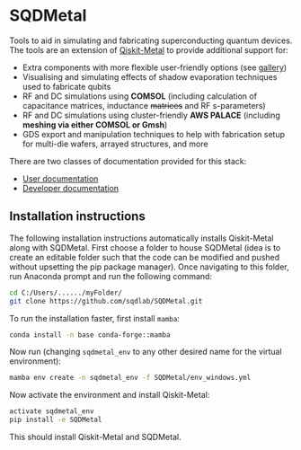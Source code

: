 # SQDMetal

Tools to aid in simulating and fabricating superconducting quantum devices. The tools are an extension of [Qiskit-Metal](https://github.com/Qiskit/qiskit-metal) to provide additional support for:

- Extra components with more flexible user-friendly options (see [gallery](docs/User/Comps_All.ipynb))
- Visualising and simulating effects of shadow evaporation techniques used to fabricate qubits
- RF and DC simulations using **COMSOL** (including calculation of capacitance matrices, inductance ~~matrices~~ and RF s-parameters)
- RF and DC simulations using cluster-friendly **AWS PALACE** (including **meshing via either COMSOL or Gmsh**)
- GDS export and manipulation techniques to help with fabrication setup for multi-die wafers, arrayed structures, and more

There are two classes of documentation provided for this stack:

- [User documentation](docs/User/Readme.md)
- [Developer documentation](docs/Developer/Readme.md)

## Installation instructions

The following installation instructions automatically installs Qiskit-Metal along with SQDMetal. First choose a folder to house SQDMetal (idea is to create an editable folder such that the code can be modified and pushed without upsetting the pip package manager). Once navigating to this folder, run Anaconda prompt and run the following command:

```bash
cd C:/Users/....../myFolder/
git clone https://github.com/sqdlab/SQDMetal.git
```

To run the installation faster, first install `mamba`:

```bash
conda install -n base conda-forge::mamba
```

Now run (changing `sqdmetal_env` to any other desired name for the virtual environment):

```bash
mamba env create -n sqdmetal_env -f SQDMetal/env_windows.yml
```

Now activate the environment and install Qiskit-Metal:

```bash
activate sqdmetal_env
pip install -e SQDMetal
```

This should install Qiskit-Metal and SQDMetal.


